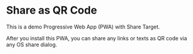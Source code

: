 # Share as QR Code

This is a demo Progressive Web App (PWA) with Share Target.

After you install this PWA, you can share any links or texts as QR code via any OS share dialog.
